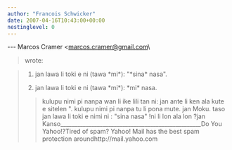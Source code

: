 ```yaml
---
author: "Francois Schwicker"
date: 2007-04-16T10:43:00+00:00
nestinglevel: 0
---
```

\---
 Marcos Cramer <[marcos.cramer@gmail.com](mailto://marcos.cramer@gmail.com)\
> wrote:

> 
> 1) jan lawa li toki e ni (tawa \*mi\*): "\*sina\*
> nasa".
> 
> 2) jan lawa li toki e ni (tawa \*mi\*): \*mi\* nasa.
>> kulupu nimi pi nanpa wan li ike lili tan ni: jan
> ante li ken ala kute e
> sitelen ". kulupu nimi pi nanpa tu li pona mute.
>> jan Moku.
>taso jan lawa li toki e nimi ni : "sina nasa" !ni li lon ala lon ?jan Kanso\_\_\_\_\_\_\_\_\_\_\_\_\_\_\_\_\_\_\_\_\_\_\_\_\_\_\_\_\_\_\_\_\_\_\_\_\_\_\_\_\_\_\_\_\_\_\_\_\_\_Do You Yahoo!?Tired of spam? Yahoo! Mail has the best spam protection aroundhttp://mail.yahoo.com
